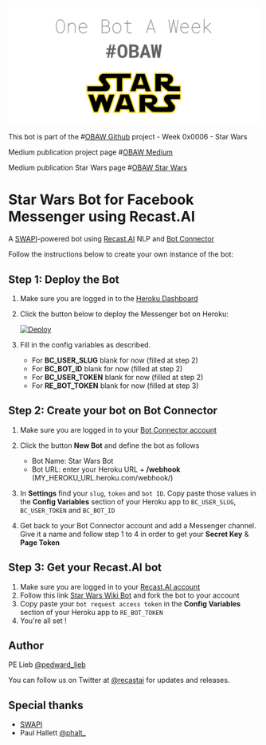 [logo]: https://github.com/plieb/OBAW-0x0006-Star-Wars/blob/master/assets/OBAW%20-%20Week%200x0006.png "Star Wars + Recast.AI"
![Star Wars + Recast.AI][logo]

This bot is part of the #[OBAW Github](https://github.com/plieb/OBAW) project - Week 0x0006 - Star Wars

Medium publication project page #[OBAW Medium](https://medium.com/the-obaw-project)

Medium publication Star Wars page #[OBAW Star Wars](https://medium.com/the-obaw-project/obaw-project-week-0x0006-star-wars-a09b3be352b5#)

# Star Wars Bot for Facebook Messenger using Recast.AI

A [SWAPI](http://swapi.co/)-powered bot using [Recast.AI](https://recast.ai) NLP and [Bot Connector](https://botconnector.recast.ai)

Follow the instructions below to create your own instance of the bot:

## Step 1: Deploy the Bot

1. Make sure you are logged in to the [Heroku Dashboard](https://dashboard.heroku.com/)
1. Click the button below to deploy the Messenger bot on Heroku:

    [![Deploy](https://www.herokucdn.com/deploy/button.png)](https://heroku.com/deploy)

1. Fill in the config variables as described.

    - For **BC_USER_SLUG** blank for now (filled at step 2)
    - For **BC_BOT_ID** blank for now (filled at step 2)
    - For **BC_USER_TOKEN** blank for now (filled at step 2)
    - For **RE_BOT_TOKEN** blank for now (filled at step 3)

## Step 2: Create your bot on Bot Connector

1. Make sure you are logged in to your [Bot Connector account](https://botconnector.recast.ai/)
1. Click the button **New Bot** and define the bot as follows

    - Bot Name: Star Wars Bot
    - Bot URL: enter your Heroku URL + **/webhook** (MY_HEROKU_URL.heroku.com/webhook/)

1. In **Settings** find your `slug`, `token` and `bot ID`. Copy paste those values in the **Config Variables** section of your Heroku app to `BC_USER_SLUG`, `BC_USER_TOKEN` and `BC_BOT_ID`
1. Get back to your Bot Connector account and add a Messenger channel. Give it a name and follow step 1 to 4 in order to get your **Secret Key** & **Page Token**

## Step 3: Get your Recast.AI bot

1. Make sure you are logged in to your [Recast.AI account](https://recast.ai/)
1. Follow this link [Star Wars Wiki Bot](https://recast.ai/pe/obaw-0x0006-star-wars/learn) and fork the bot to your account
1. Copy paste your `bot request access token` in the **Config Variables** section of your Heroku app to `RE_BOT_TOKEN`
1. You're all set !


## Author

PE Lieb [@pedward_lieb](https://twitter.com/pedward_lieb)

You can follow us on Twitter at [@recastai](https://twitter.com/recastai) for updates and releases.

## Special thanks

- [SWAPI](http://swapi.co/)
- Paul Hallett [@phalt_](https://twitter.com/phalt_)
